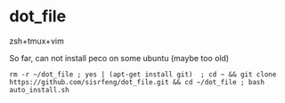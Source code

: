 # dot_file
zsh+tmux+vim   

So far, can not install peco on some ubuntu (maybe too old) 

 ```rm -r ~/dot_file ; yes | (apt-get install git)  ; cd ~ && git clone https://github.com/sisrfeng/dot_file.git && cd ~/dot_file ; bash auto_install.sh ```
